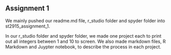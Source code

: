 ## Assignment 1

We mainly pushed our readme.md file, r_studio folder and spyder folder into st2915_assignment_1.

In our r_studio folder and spyder folder, we made one project each to print out all integers between 1 and 10 to screen.
We also made markdown files, R Markdown and Juypter notebook, to describe the process in each project.
